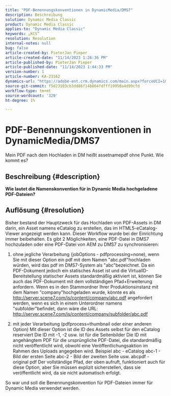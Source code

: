 ```yaml
---
title: "PDF-Benennungskonventionen in DynamicMedia/DMS7"
description: Beschreibung
solution: Dynamic Media Classic
product: Dynamic Media Classic
applies-to: "Dynamic Media Classic"
keywords: „KCS“
resolution: Resolution
internal-notes: null
bug: false
article-created-by: PieterJan Pieper
article-created-date: "11/14/2023 1:26:36 PM"
article-published-by: PieterJan Pieper
article-published-date: "11/14/2023 1:44:33 PM"
version-number: 1
article-number: KA-23162
dynamics-url: "https://adobe-ent.crm.dynamics.com/main.aspx?forceUCI=1&pagetype=entityrecord&etn=knowledgearticle&id=6a65fd6c-f182-ee11-8179-6045bd006b25"
source-git-commit: f5d23103cb3dd86f14b864fdfff19950a4d99cfd
workflow-type: tm+mt
source-wordcount: '329'
ht-degree: 1%

---
```


# PDF-Benennungskonventionen in DynamicMedia/DMS7


Mein PDF nach dem Hochladen in DM heißt assetnamepdf ohne Punkt. Wie kommt es?

## Beschreibung {#description}


<b>Wie lautet die Namenskonvention für in Dynamic Media hochgeladene PDF-Dateien?</b>


## Auflösung {#resolution}


Bisher bestand der Hauptzweck für das Hochladen von PDF-Assets in DM darin, ein Asset namens eCatalog zu erstellen, das im HTML5-eCatalog-Viewer angezeigt werden kann.
Dieser Workflow wurde bei der Einrichtung immer beibehalten.
Es gibt 2 Möglichkeiten, eine PDF-Datei in DMS7 hochzuladen oder eine PDF-Datei von AEM zu DMS7 zu synchronisieren:
1) ohne jegliche Verarbeitung (jobOptions - pdfprocessing=none), wenn Sie mit dieser Option ein pdf mit dem Namen &quot;abc.pdf&quot;hochladen würden, wird das pdf im DMS7-System als &quot;abc&quot;bezeichnet.
Da ein PDF-Dokument jedoch ein statisches Asset ist und die VirtualID-Bereitstellung statischer Assets standardmäßig aktiviert ist, können Sie auch das PDF-Dokument mit dem vollständigen Pfad+Erweiterung anfordern. Wenn es in den Stammordner Ihrer Produktionsinstanz mit dem Namen &quot;company&quot;hochgeladen wurde, könnte es als http://server.scene7.com/is/content/company/abc.pdf angefordert werden, wenn es sich in einem Unterordner namens &quot;subfolder&quot;befindet, dann wäre die URL: http://server.scene7.com/is/content/company/subfolder/abc.pdf

2) mit jeder Verarbeitung (pdfprocess=thumbnail oder einer anderen Option) Mit dieser Option ist die ID des Assets selbst für den eCatalog reserviert Die ID mit -1, -2 usw. ist für die Seitenbilder Die ID mit angehängtem PDF für die ursprüngliche PDF-Datei, die standardmäßig nicht veröffentlicht wird, obwohl eine Veröffentlichungsaktion im Rahmen des Uploads angegeben wird.
Beispiel abc - eCatalog abc-1 - Bild der ersten Seite abc-2 - Bild der zweiten Seite usw.
abcpdf - original pdf Der vollständige Pfad, der oben aufruft, funktioniert auch für diese Option, aber Sie müssen explizit sicherstellen, dass sie veröffentlicht wird, da sie nicht automatisch erfolgt.

So war und soll die Benennungskonvention für PDF-Dateien immer für Dynamic Media verwendet werden.
